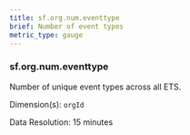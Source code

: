 ```yaml
---
title: sf.org.num.eventtype
brief: Number of event types
metric_type: gauge
---
```

### sf.org.num.eventtype

Number of unique event types across all ETS.

Dimension(s): `orgId`

Data Resolution: 15 minutes
